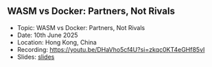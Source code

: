 ## WASM vs Docker: Partners, Not Rivals

- Topic: WASM vs Docker: Partners, Not Rivals
- Date: 10th June 2025
- Location: Hong Kong, China
- Recording: https://youtu.be/DHaVho5cf4U?si=zkqc0KT4eGHf85vI
- Slides: [slides](kubecon-china-2025.pdf)
